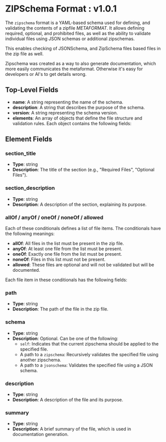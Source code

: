 # ZIPSchema Format : v1.0.1

The `zipschema` format is a YAML-based schema used for defining, and validating the
contents of a zipfile *METAFORMAT*. It allows defining required, optional, 
and prohibited files, as well as the ability to validate individual 
files using JSON schemas or additional zipschemas.

This enables checking of JSONSchema, and ZipSchema files based
files in the zip file as well.   

Zipschema was created as a way to also generate documentation,
which more easily communicates the metaformat. Otherwise it's easy for developers
or AI's to get details wrong.

## Top-Level Fields

- **name**: A string representing the name of the schema.
- **description**: A string that describes the purpose of the schema.
- **version**: A string representing the schema version.
- **elements**: An array of objects that define the file structure and validation rules. Each object contains the following fields:

## Element Fields

### section_title
- **Type**: string
- **Description**: The title of the section (e.g., "Required Files", "Optional Files").

### section_description
- **Type**: string
- **Description**: A description of the section, explaining its purpose.

### allOf / anyOf / oneOf / noneOf / allowed
Each of these conditionals defines a list of file items. The conditionals have the following meanings:

- **allOf**: All files in the list must be present in the zip file.
- **anyOf**: At least one file from the list must be present.
- **oneOf**: Exactly one file from the list must be present.
- **noneOf**: Files in this list must not be present.
- **allowed**: These files are optional and will not be validated but will be documented.

Each file item in these conditionals has the following fields:

### path
- **Type**: string
- **Description**: The path of the file in the zip file.

### schema
- **Type**: string
- **Description**: Optional. Can be one of the following:
  - `self`: Indicates that the current zipschema should be applied to the specified file.
  - A path to a `zipschema`: Recursively validates the specified file using another zipschema.
  - A path to a `jsonschema`: Validates the specified file using a JSON schema.

### description
- **Type**: string
- **Description**: A description of the file and its purpose.

### summary
- **Type**: string
- **Description**: A brief summary of the file, which is used in documentation generation.
